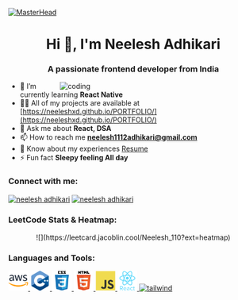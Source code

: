 [![MasterHead](https://user-images.githubusercontent.com/90236635/232446433-d5540fa2-fe28-4bb8-b929-cdb51fe61336.gif)](https://neelshxd.io)

<h1 align="center">Hi 👋, I'm Neelesh Adhikari</h1>
<h3 align="center">A passionate frontend developer from India</h3>
<img align="right" alt="coding" width="400" src="https://i.gifer.com/3AyY.gif">

- 🌱 I’m currently learning **React Native**
- 👨‍💻 All of my projects are available at [https://neeleshxd.github.io/PORTFOLIO/](https://neeleshxd.github.io/PORTFOLIO/)
- 💬 Ask me about **React, DSA**
- 📫 How to reach me **neelesh1112adhikari@gmail.com**
- 📄 Know about my experiences [Resume](https://docs.google.com/document/d/1-gQEhh_RiKQgpLcvAs7aH9685uTi-JCm/edit?usp=sharing&ouid=103313895805979092113&rtpof=true&sd=true)
- ⚡ Fun fact **Sleepy feeling All day**

<h3 align="left">Connect with me:</h3>
<p align="left">
<a href="https://linkedin.com/in/neelesh-adhikari" target="blank"><img align="center" src="https://raw.githubusercontent.com/rahuldkjain/github-profile-readme-generator/master/src/images/icons/Social/linked-in-alt.svg" alt="neelesh adhikari" height="30" width="40" /></a>
<a href="https://www.leetcode.com/neelesh_110" target="blank"><img align="center" src="https://raw.githubusercontent.com/rahuldkjain/github-profile-readme-generator/master/src/images/icons/Social/leet-code.svg" alt="neelesh adhikari" height="30" width="40" /></a>
</p>

<h3 align="left">LeetCode Stats & Heatmap:</h3>

<p align="center">
  ![](https://leetcard.jacoblin.cool/Neelesh_110?ext=heatmap)
</p>

<h3 align="left">Languages and Tools:</h3>
<p align="left"> 
  <a href="https://aws.amazon.com" target="_blank" rel="noreferrer"> 
    <img src="https://raw.githubusercontent.com/devicons/devicon/master/icons/amazonwebservices/amazonwebservices-original-wordmark.svg" alt="aws" width="40" height="40"/> 
  </a> 
  <a href="https://www.w3schools.com/cpp/" target="_blank" rel="noreferrer"> 
    <img src="https://raw.githubusercontent.com/devicons/devicon/master/icons/cplusplus/cplusplus-original.svg" alt="cplusplus" width="40" height="40"/> 
  </a> 
  <a href="https://www.w3schools.com/css/" target="_blank" rel="noreferrer"> 
    <img src="https://raw.githubusercontent.com/devicons/devicon/master/icons/css3/css3-original-wordmark.svg" alt="css3" width="40" height="40"/> 
  </a> 
  <a href="https://www.w3.org/html/" target="_blank" rel="noreferrer"> 
    <img src="https://raw.githubusercontent.com/devicons/devicon/master/icons/html5/html5-original-wordmark.svg" alt="html5" width="40" height="40"/> 
  </a> 
  <a href="https://developer.mozilla.org/en-US/docs/Web/JavaScript" target="_blank" rel="noreferrer"> 
    <img src="https://raw.githubusercontent.com/devicons/devicon/master/icons/javascript/javascript-original.svg" alt="javascript" width="40" height="40"/> 
  </a> 
  <a href="https://reactjs.org/" target="_blank" rel="noreferrer"> 
    <img src="https://raw.githubusercontent.com/devicons/devicon/master/icons/react/react-original-wordmark.svg" alt="react" width="40" height="40"/> 
  </a> 
  <a href="https://tailwindcss.com/" target="_blank" rel="noreferrer"> 
    <img src="https://www.vectorlogo.zone/logos/tailwindcss/tailwindcss-icon.svg" alt="tailwind" width="40" height="40"/> 
  </a> 
</p>
